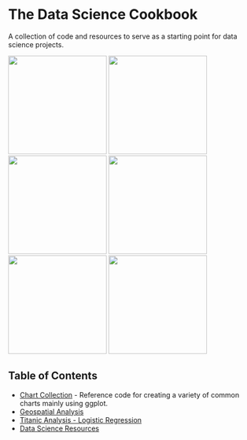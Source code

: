 # The Data Science Cookbook

A collection of code and resources to serve as a starting point for data science projects. 

<span>
<a href = "https://github.com/jessecambon/Data-Science-Cookbook/blob/master/Chart_Collection.md#lollipop"><img src="https://github.com/jessecambon/Data-Science-Cookbook/blob/master/Chart_Collection_files/figure-markdown_github/lollipop-1.png" height="200px"/></a>
<a href = "https://github.com/jessecambon/Data-Science-Cookbook/blob/master/Chart_Collection.md#scatter"><img src="https://github.com/jessecambon/Data-Science-Cookbook/blob/master/Chart_Collection_files/figure-markdown_github/scatter-1.png" height="200px"/></a>
<a href = "https://github.com/jessecambon/Data-Science-Cookbook/blob/master/Chart_Collection.md#waffle"><img src="https://github.com/jessecambon/Data-Science-Cookbook/blob/master/Chart_Collection_files/figure-markdown_github/waffle-1.png" height="200px"/></a> 
<a href = "https://github.com/jessecambon/Data-Science-Cookbook/blob/master/Chart_Collection.md#line"><img src="https://github.com/jessecambon/Data-Science-Cookbook/blob/master/Chart_Collection_files/figure-markdown_github/line-1.png" height="200px"/></a> 
<a href = "https://github.com/jessecambon/Data-Science-Cookbook/blob/master/Chart_Collection.md#histogram"><img src="https://github.com/jessecambon/Data-Science-Cookbook/blob/master/Chart_Collection_files/figure-markdown_github/histogram-1.png" height="200px"/></a> 
<a href = "https://github.com/jessecambon/Data-Science-Cookbook/blob/master/Titanic.md#logistic-regression-model"><img src="https://github.com/jessecambon/Data-Science-Cookbook/blob/master/Titanic_files/figure-markdown_github/logistic-regression-1.png" height="200px"/></a> 
</span>



## Table of Contents 
* [Chart Collection](Chart_Collection.md) - Reference code for creating a variety of common charts mainly using ggplot.
* [Geospatial Analysis](Geospatial_Analysis.md)
* [Titanic Analysis - Logistic Regression](Titanic.md)
* [Data Science Resources](Resources.md)
